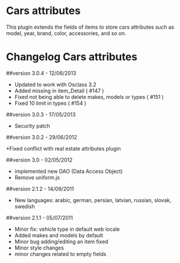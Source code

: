 Cars attributes
===============

This plugin extends the fields of items to store cars attributes such as model, year, brand, color, accessories, and so on.

Changelog Cars attributes
===============================

##version 3.0.4 - 12/06/2013

* Updated to work with Osclass 3.2
* Added missing <tr> in item_Detail ( #147 )
* Fixed not being able to delete makes, models or types ( #151 )
* Fixed 10 limit in types ( #154 )

##version 3.0.3 - 17/05/2013

* Security patch

##version 3.0.2 - 29/06/2012

*Fixed conflict with real estate attributes plugin

##version 3.0 - 02/05/2012

* implemented new DAO (Data Access Object)
* Remove uniform.js

##version 2.1.2 - 14/09/2011

* New languages: arabic, german, persian, latvian, russian, slovak, swedish

##version 2.1.1 - 05/07/2011

* Minor fix: vehicle type in default web locale
* Added makes and models by default
* Minor bug adding/editing an item fixed
* Minor style changes
* minor changes related to empty fields

